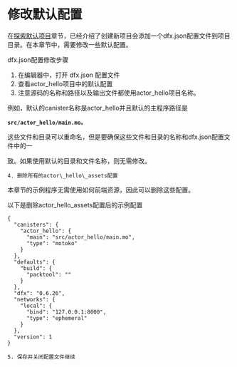# 修改默认配置

在[探索默认项目](../1.-tan-suo-mo-ren-xiang-mu/)章节，已经介绍了创建新项目会添加一个dfx.json配置文件到项目目录。在本章节中，需要修改一些默认配置。

dfx.json配置修改步骤

1. 在编辑器中，打开 dfx.json 配置文件
2. 查看actor\_hello项目中的默认配置
3. 注意源码的名称和路径以及输出文件都使用actor\_hello项目名称。

例如，默认的canister名称是actor\_hello并且默认的主程序路径是

**`src/actor_hello/main.mo。`**

这些文件和目录可以重命名，但是要确保这些文件和目录的名称和dfx.json配置文件中的一

致。如果使用默认的目录和文件名称，则无需修改。

    4. 删除所有的actor\_hello\_assets配置

本章节的示例程序无需使用如何前端资源，因此可以删除这些配置。

以下是删除actor\_hello\_assets配置后的示例配置

```text
{
  "canisters": {
    "actor_hello": {
      "main": "src/actor_hello/main.mo",
      "type": "motoko"
    }
  },
  "defaults": {
    "build": {
      "packtool": ""
    }
  },
  "dfx": "0.6.26",
  "networks": {
    "local": {
      "bind": "127.0.0.1:8000",
      "type": "ephemeral"
    }
  },
  "version": 1
}
```

    5. 保存并关闭配置文件继续



